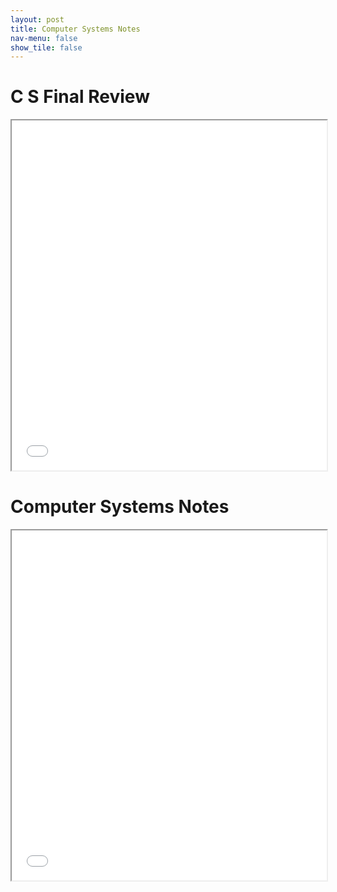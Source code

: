 ```yaml
---
layout: post
title: Computer Systems Notes
nav-menu: false
show_tile: false
---
```



# C S Final Review

<iframe src="/college/notes/ComputerSystems/CSFinalReview.pdf"
        style="width: 100%; height: 40em;">
</iframe>

# Computer Systems Notes

<iframe src="/college/notes/ComputerSystems/ComputerSystemsNotes.pdf"
        style="width: 100%; height: 40em;">
</iframe>
